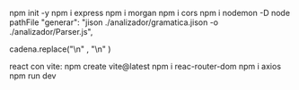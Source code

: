 npm init -y 
npm i express 
npm i morgan
npm i cors
npm i nodemon -D
node pathFile
"generar": "jison ./analizador/gramatica.jison -o ./analizador/Parser.js",

cadena.replace("\\n" , "\n" )

react con vite: 
npm create vite@latest 
npm i reac-router-dom
npm i axios
npm run dev


